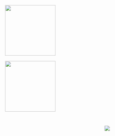 <p align=center>
    <img height=160 align="center" src="https://github-readme-stats.vercel.app/api?username=ygarg704&show_icons=true&theme=react">
  <br>
  <br>
    <img height=160 align="center" src="https://github-readme-stats.vercel.app/api/top-langs/?username=ygarg704&layout=compact&theme=react">
</p>

<br><p align="right">![](https://visitor-badge.laobi.icu/badge?page_id=ygarg704.ygarg704)<br>
